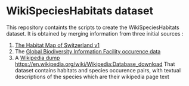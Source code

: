 # WikiSpeciesHabitats dataset
This repository containts the scripts to create the WikiSpeciesHabitats dataset.
It is obtained by merging information from three initial sources :
1. [The Habitat Map of Switzerland v1](https://www.envidat.ch/dataset/habitat-map-of-switzerland)
2. The [Global Biodiversity Information Facility occurence data](https://www.gbif.org/en/occurrence/search?occurrence_status=present&q=)
3. A [Wikipedia dump](https://en.wikipedia.org/wiki/Wikipedia:Database_download)
https://en.wikipedia.org/wiki/Wikipedia:Database_download
That dataset contains habitats and species occurence pairs, with textual descriptions of the species which are their wikipedia page text
